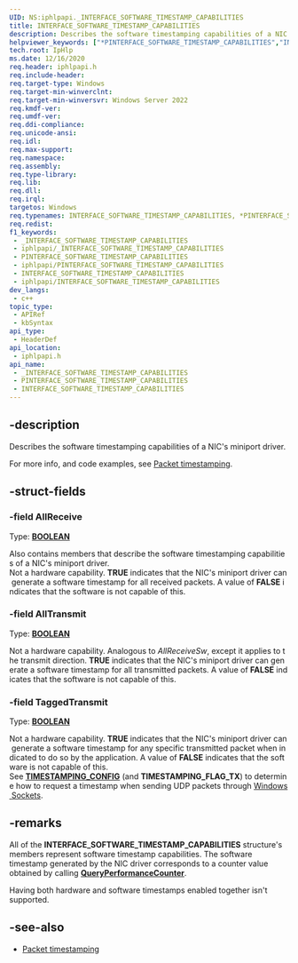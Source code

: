 ```yaml
---
UID: NS:iphlpapi._INTERFACE_SOFTWARE_TIMESTAMP_CAPABILITIES
title: INTERFACE_SOFTWARE_TIMESTAMP_CAPABILITIES
description: Describes the software timestamping capabilities of a NIC's miniport driver.
helpviewer_keywords: ["*PINTERFACE_SOFTWARE_TIMESTAMP_CAPABILITIES","INTERFACE_SOFTWARE_TIMESTAMP_CAPABILITIES","INTERFACE_SOFTWARE_TIMESTAMP_CAPABILITIES structure [IP Helper]","PINTERFACE_SOFTWARE_TIMESTAMP_CAPABILITIES","PINTERFACE_SOFTWARE_TIMESTAMP_CAPABILITIES structure pointer [IP Helper]","iphlp.INTERFACE_SOFTWARE_TIMESTAMP_CAPABILITIES","iphlpapi/INTERFACE_SOFTWARE_TIMESTAMP_CAPABILITIES","iphlpapi/PINTERFACE_SOFTWARE_TIMESTAMP_CAPABILITIES"]
tech.root: IpHlp
ms.date: 12/16/2020
req.header: iphlpapi.h
req.include-header: 
req.target-type: Windows
req.target-min-winverclnt: 
req.target-min-winversvr: Windows Server 2022
req.kmdf-ver: 
req.umdf-ver: 
req.ddi-compliance: 
req.unicode-ansi: 
req.idl: 
req.max-support: 
req.namespace: 
req.assembly: 
req.type-library: 
req.lib: 
req.dll: 
req.irql: 
targetos: Windows
req.typenames: INTERFACE_SOFTWARE_TIMESTAMP_CAPABILITIES, *PINTERFACE_SOFTWARE_TIMESTAMP_CAPABILITIES
req.redist: 
f1_keywords:
 - _INTERFACE_SOFTWARE_TIMESTAMP_CAPABILITIES
 - iphlpapi/_INTERFACE_SOFTWARE_TIMESTAMP_CAPABILITIES
 - PINTERFACE_SOFTWARE_TIMESTAMP_CAPABILITIES
 - iphlpapi/PINTERFACE_SOFTWARE_TIMESTAMP_CAPABILITIES
 - INTERFACE_SOFTWARE_TIMESTAMP_CAPABILITIES
 - iphlpapi/INTERFACE_SOFTWARE_TIMESTAMP_CAPABILITIES
dev_langs:
 - c++
topic_type:
 - APIRef
 - kbSyntax
api_type:
 - HeaderDef
api_location:
 - iphlpapi.h
api_name:
 - _INTERFACE_SOFTWARE_TIMESTAMP_CAPABILITIES
 - PINTERFACE_SOFTWARE_TIMESTAMP_CAPABILITIES
 - INTERFACE_SOFTWARE_TIMESTAMP_CAPABILITIES
---
```


## -description

Describes the software timestamping capabilities of a NIC's miniport driver.

For more info, and code examples, see [Packet timestamping](/windows/win32/iphlp/packet-timestamping).

## -struct-fields

### -field AllReceive

Type: **[BOOLEAN](/windows/win32/winprog/windows-data-types)**

Also contains members that describe the software timestamping capabilities of a NIC's miniport driver.
Not a hardware capability. **TRUE** indicates that the NIC's miniport driver can generate a software timestamp for all received packets. A value of **FALSE** indicates that the software is not capable of this.

### -field AllTransmit

Type: **[BOOLEAN](/windows/win32/winprog/windows-data-types)**

Not a hardware capability. Analogous to *AllReceiveSw*, except it applies to the transmit direction. **TRUE** indicates that the NIC's miniport driver can generate a software timestamp for all transmitted packets. A value of **FALSE** indicates that the software is not capable of this.

### -field TaggedTransmit

Type: **[BOOLEAN](/windows/win32/winprog/windows-data-types)**

Not a hardware capability. **TRUE** indicates that the NIC's miniport driver can generate a software timestamp for any specific transmitted packet when indicated to do so by the application. A value of **FALSE** indicates that the software is not capable of this.
See [**TIMESTAMPING_CONFIG**](/windows/win32/api/mstcpip/ns-mstcpip-timestamping_config) (and **TIMESTAMPING_FLAG_TX**) to determine how to request a timestamp when sending UDP packets through [Windows Sockets](/windows/win32/winsock/windows-sockets-start-page-2).

## -remarks

All of the **INTERFACE_SOFTWARE_TIMESTAMP_CAPABILITIES** structure's members represent software timestamp capabilities. The software timestamp generated by the NIC driver corresponds to a counter value obtained by calling [**QueryPerformanceCounter**](/windows/win32/api/profileapi/nf-profileapi-queryperformancecounter).

Having both hardware and software timestamps enabled together isn't supported.

## -see-also

* [Packet timestamping](/windows/win32/iphlp/packet-timestamping)
